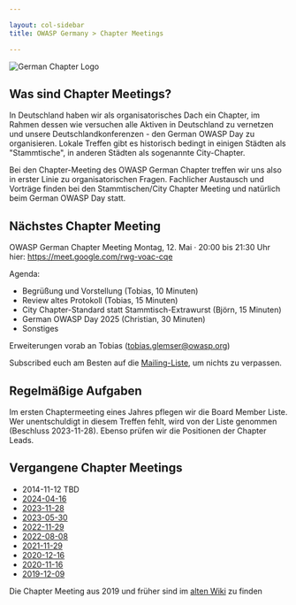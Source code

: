 ```yaml
---

layout: col-sidebar
title: OWASP Germany > Chapter Meetings

---
```


![German Chapter Logo](../assets/images/OWASP_German_Chapter_WHITE_PNG.png)

## Was sind Chapter Meetings?

In Deutschland haben wir als organisatorisches Dach ein Chapter, im Rahmen dessen wie versuchen alle Aktiven in Deutschland zu vernetzen und unsere Deutschlandkonferenzen - den German OWASP Day zu organisieren. Lokale Treffen gibt es historisch bedingt in einigen Städten als "Stammtische", in anderen Städten als sogenannte City-Chapter.

Bei den Chapter-Meeting des OWASP German Chapter treffen wir uns also in erster Linie zu organisatorischen Fragen. Fachlicher Austausch und Vorträge finden bei den Stammtischen/City Chapter Meeting und natürlich beim German OWASP Day statt.

## Nächstes Chapter Meeting

OWASP German Chapter Meeting Montag, 12. Mai  · 20:00 bis 21:30 Uhr hier: https://meet.google.com/rwg-voac-cqe

Agenda:
* Begrüßung und Vorstellung (Tobias, 10 Minuten)
* Review altes Protokoll  (Tobias, 15 Minuten)
* City Chapter-Standard statt Stammtisch-Extrawurst (Björn, 15 Minuten)
* German OWASP Day 2025 (Christian, 30 Minuten)
* Sonstiges

Erweiterungen vorab an Tobias (tobias.glemser@owasp.org)

Subscribed euch am Besten auf die [Mailing-Liste](https://groups.google.com/a/owasp.org/group/germany-chapter/), um nichts zu verpassen.

## Regelmäßige Aufgaben
Im ersten Chaptermeeting eines Jahres pflegen wir die Board Member Liste. Wer unentschuldigt in diesem Treffen fehlt, wird von der Liste genommen (Beschluss 2023-11-28). Ebenso prüfen wir die Positionen der Chapter Leads.

## Vergangene Chapter Meetings

 * 2014-11-12 TBD
 * [2024-04-16](protocols/2024-04-16.pdf)
 * [2023-11-28](protocols/2023-11-28.pdf)
 * [2023-05-30](protocols/2023-05-30.pdf)
 * [2022-11-29](protocols/2022-11-29.pdf)
 * [2022-08-08](protocols/2022-08-08.pdf)
 * [2021-11-29](protocols/2021-11-29.pdf)
 * [2020-12-16](protocols/2020-12-16.pdf)
 * [2020-11-16](protocols/2020-11-16.pdf)
 * [2019-12-09](protocols/2019-12-09.pdf)

Die Chapter Meeting aus 2019 und früher sind im [alten Wiki](https://wiki.owasp.org/index.php/Germany/Chapter_Meetings) zu finden 
